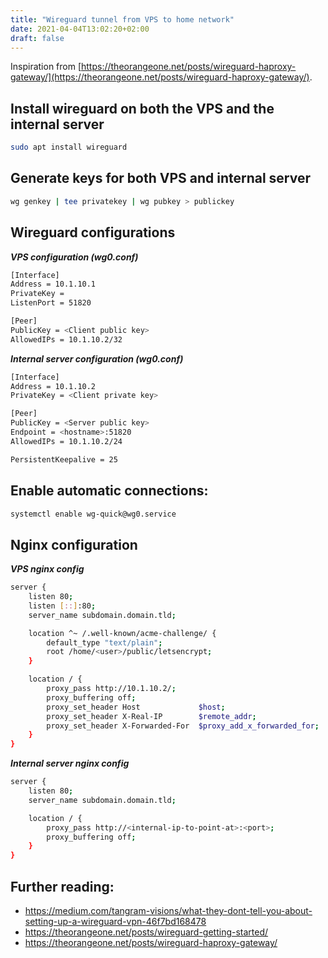 ```yaml
---
title: "Wireguard tunnel from VPS to home network"
date: 2021-04-04T13:02:20+02:00
draft: false
---
```

Inspiration from [https://theorangeone.net/posts/wireguard-haproxy-gateway/](https://theorangeone.net/posts/wireguard-haproxy-gateway/).

## Install wireguard on both the VPS and the internal server
```bash
sudo apt install wireguard
```

## Generate keys for both VPS and internal server
```bash
wg genkey | tee privatekey | wg pubkey > publickey
```

## Wireguard configurations

___VPS configuration (wg0.conf)___
```bash
[Interface]
Address = 10.1.10.1
PrivateKey = 
ListenPort = 51820

[Peer]
PublicKey = <Client public key>
AllowedIPs = 10.1.10.2/32
```

___Internal server configuration (wg0.conf)___
```bash
[Interface]
Address = 10.1.10.2
PrivateKey = <Client private key>

[Peer]
PublicKey = <Server public key>
Endpoint = <hostname>:51820
AllowedIPs = 10.1.10.2/24

PersistentKeepalive = 25
```



## Enable automatic connections:
```bash
systemctl enable wg-quick@wg0.service
```

## Nginx configuration
___VPS nginx config___
```bash
server {
    listen 80;
    listen [::]:80;
    server_name subdomain.domain.tld;

    location ^~ /.well-known/acme-challenge/ {
        default_type "text/plain";
        root /home/<user>/public/letsencrypt;
    }

    location / {
        proxy_pass http://10.1.10.2/;
        proxy_buffering off;
        proxy_set_header Host             $host;
        proxy_set_header X-Real-IP        $remote_addr;
        proxy_set_header X-Forwarded-For  $proxy_add_x_forwarded_for;
    }
}
```

___Internal server nginx config___
```bash
server {
    listen 80;
    server_name subdomain.domain.tld;

    location / {
        proxy_pass http://<internal-ip-to-point-at>:<port>;
        proxy_buffering off;
    }
}
```

## Further reading:
* https://medium.com/tangram-visions/what-they-dont-tell-you-about-setting-up-a-wireguard-vpn-46f7bd168478
* https://theorangeone.net/posts/wireguard-getting-started/
* https://theorangeone.net/posts/wireguard-haproxy-gateway/